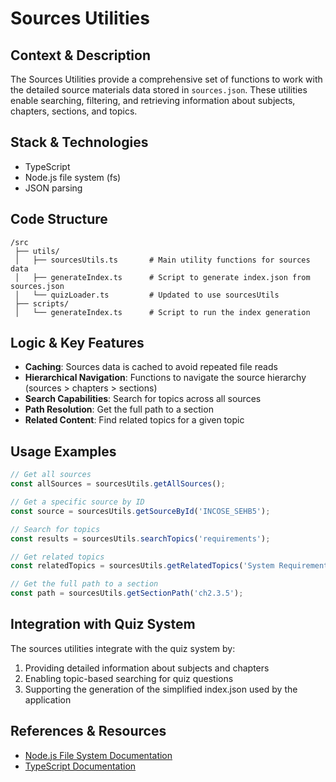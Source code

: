 # Sources Utilities

## Context & Description
The Sources Utilities provide a comprehensive set of functions to work with the detailed source materials data stored in `sources.json`. These utilities enable searching, filtering, and retrieving information about subjects, chapters, sections, and topics.

## Stack & Technologies
- TypeScript
- Node.js file system (fs)
- JSON parsing

## Code Structure
```
/src
 ├── utils/
 │   ├── sourcesUtils.ts       # Main utility functions for sources data
 │   ├── generateIndex.ts      # Script to generate index.json from sources.json
 │   └── quizLoader.ts         # Updated to use sourcesUtils
 ├── scripts/
 │   └── generateIndex.ts      # Script to run the index generation
```

## Logic & Key Features
- **Caching**: Sources data is cached to avoid repeated file reads
- **Hierarchical Navigation**: Functions to navigate the source hierarchy (sources > chapters > sections)
- **Search Capabilities**: Search for topics across all sources
- **Path Resolution**: Get the full path to a section
- **Related Content**: Find related topics for a given topic

## Usage Examples
```typescript
// Get all sources
const allSources = sourcesUtils.getAllSources();

// Get a specific source by ID
const source = sourcesUtils.getSourceById('INCOSE_SEHB5');

// Search for topics
const results = sourcesUtils.searchTopics('requirements');

// Get related topics
const relatedTopics = sourcesUtils.getRelatedTopics('System Requirements Definition');

// Get the full path to a section
const path = sourcesUtils.getSectionPath('ch2.3.5');
```

## Integration with Quiz System
The sources utilities integrate with the quiz system by:
1. Providing detailed information about subjects and chapters
2. Enabling topic-based searching for quiz questions
3. Supporting the generation of the simplified index.json used by the application

## References & Resources
- [Node.js File System Documentation](https://nodejs.org/api/fs.html)
- [TypeScript Documentation](https://www.typescriptlang.org/docs/) 